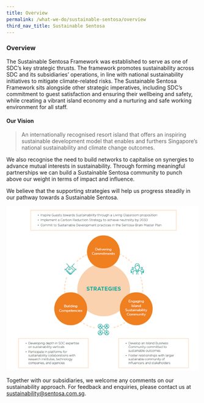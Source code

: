 ```yaml
---
title: Overview
permalink: /what-we-do/sustainable-sentosa/overview
third_nav_title: Sustainable Sentosa
---
```

### **Overview**
The Sustainable Sentosa Framework was established to serve as one of SDC’s key strategic thrusts. The framework promotes sustainability across SDC and its subsidiaries’ operations, in line with national sustainability initiatives to mitigate climate-related risks. The Sustainable Sentosa Framework sits alongside other strategic imperatives, including SDC’s commitment to guest satisfaction and ensuring their wellbeing and safety, while creating a vibrant island economy and a nurturing and safe working environment for all staff.

#### **Our Vision**
> An internationally recognised resort island that offers an inspiring sustainable development model that enables and furthers Singapore’s national sustainability and climate change outcomes.

We also recognise the need to build networks to capitalise on synergies to advance mutual interests in sustainability. Through forming meaningful partnerships we can build a Sustainable Sentosa community to punch above our weight in terms of impact and influence. 

We believe that the supporting strategies will help us progress steadily in our pathway towards a Sustainable Sentosa.
<p>
<img src="/images/what-we-do/sustainable-sentosa/strategies.png" alt="Image of Strategies"/>
	
Together with our subsidiaries, we welcome any comments on our sustainability approach. For feedback and enquiries, please contact us at sustainability@sentosa.com.sg.